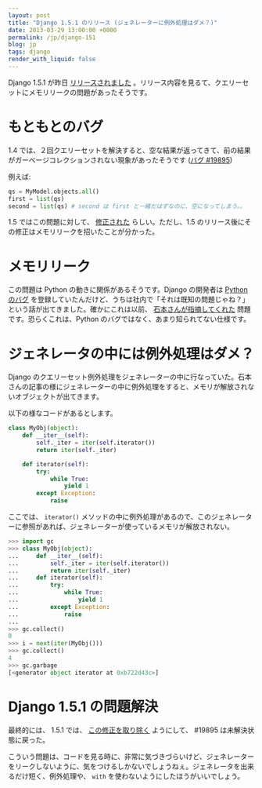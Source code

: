 ```yaml
---
layout: post
title: "Django 1.5.1 のリリース (ジェネレーターに例外処理はダメ？)"
date: 2013-03-29 13:00:00 +0000
permalink: /jp/django-151
blog: jp
tags: django
render_with_liquid: false
---
```


<!-- textlint-disable rousseau -->

Django 1.5.1 が昨日
[リリースされました](https://www.djangoproject.com/weblog/2013/mar/28/django-151/)
。リリース内容を見るて、クエリーセットにメモリリークの問題があったそうです。

# もともとのバグ

1.4 では、２回クエリーセットを解決すると、空な結果が返ってきて、前の結果がガーベージコレクションされない現象があったそうです ([バグ
\#19895](https://code.djangoproject.com/ticket/19895))

例えば:

```python
qs = MyModel.objects.all()
first = list(qs)
second = list(qs) # second は first と一緒だはずなのに、空になってしまう。。
```

1.5 ではこの問題に対して、
[修正された](https://github.com/gnosek/django/commit/ce057a7d488564e0ff6e8ec7daee2730fb2a8c01)
らしい。ただし、1.5 のリリース後にその修正はメモリリークを招いたことが分かった。

# メモリリーク

この問題は Python の動きに関係があるそうです。Django の開発者は [Python
のバグ](http://bugs.python.org/issue17468)
を登録していたんだけど、うちは社内で「それは既知の問題じゃね？」という話が出てきました。確かにこれは以前、
[石本さんが指摘してくれた](http://d.hatena.ne.jp/atsuoishimoto/20110227/1298817286)
問題です。恐らくこれは、Python のバグではなく、あまり知られてない仕様です。

# ジェネレータの中には例外処理はダメ？

Django
のクエリーセット例外処理をジェネレーターの中に行なっていた。石本さんの記事の様にジェネレーターの中に例外処理をすると、メモリが解放されないオブジェクトが出てきます。

以下の様なコードがあるとします。

```python
class MyObj(object):
    def __iter__(self):
        self._iter = iter(self.iterator())
        return iter(self._iter)

    def iterator(self):
        try:
            while True:
                yield 1
        except Exception:
            raise
```

ここでは、 `iterator()`
メソッドの中に例外処理があるので、このジェネレーターに参照があれば、ジェネレーターが使っているメモリが解放されない。

```python
>>> import gc
>>> class MyObj(object):
...     def __iter__(self):
...         self._iter = iter(self.iterator())
...         return iter(self._iter)
...     def iterator(self):
...         try:
...             while True:
...                 yield 1
...         except Exception:
...             raise
...
>>> gc.collect()
0
>>> i = next(iter(MyObj()))
>>> gc.collect()
4
>>> gc.garbage
[<generator object iterator at 0xb722d43c>]
```

# Django 1.5.1 の問題解決

最終的には、 1.5.1 では、
[この修正を取り除く](https://github.com/django/django/commit/b91067d9aa42e31d4375e00a703beaacdb30d608)
ようにして、 \#19895 は未解決状態に戻った。

こういう問題は、コードを見る時に、非常に気づきづらいけど、ジェネレーターをリークしないように、気をつけるしかないでしょうねぇ。ジェネレータを出来るだけ短く、例外処理や、
`with` を使わないようにしたほうがいいでしょう。

<!-- textlint-enable rousseau -->
